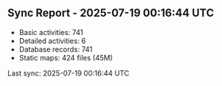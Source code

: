 ## Sync Report - 2025-07-19 00:16:44 UTC

- Basic activities: 741
- Detailed activities: 6
- Database records: 741
- Static maps: 424 files (45M)

Last sync: 2025-07-19 00:16:44 UTC
